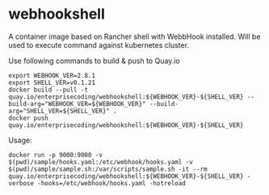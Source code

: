 # webhookshell

A container image based on Rancher shell with WebbHook installed. Will be used to execute command against kubernetes cluster.

Use following commands to build & push to Quay.io

```
export WEBHOOK_VER=2.8.1
export SHELL_VER=v0.1.21
docker build --pull -t quay.io/enterprisecoding/webhookshell:${WEBHOOK_VER}-${SHELL_VER} --build-arg="WEBHOOK_VER=${WEBHOOK_VER}" --build-arg="SHELL_VER=${SHELL_VER}" .
docker push quay.io/enterprisecoding/webhookshell:${WEBHOOK_VER}-${SHELL_VER}
```

Usage:

```
docker run -p 9000:9000 -v $(pwd)/sample/hooks.yaml:/etc/webhook/hooks.yaml -v $(pwd)/sample/sample.sh:/var/scripts/sample.sh -it --rm quay.io/enterprisecoding/webhookshell:${WEBHOOK_VER}-${SHELL_VER} -verbose -hooks=/etc/webhook/hooks.yaml -hotreload
```